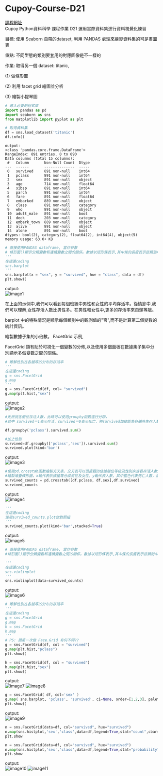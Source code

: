 # Cupoy-Course-D21
[課程網址](https://www.cupoy.com/marathon-mission/00000174C4BC1B93000000016375706F795F70726572656C656173654355/00000175498782C8000000266375706F795F72656C656173654349/)  
Cupoy Python資料科學 課程作業 D21 運用實際資料集進行資料視覺化練習</br>

目標: 使用 Seaborn 自帶的dataset, 利用 PANDAS 處理來繪製資料集的可是畫圖表  

重點: 不同型態的類別要套用的對應圖像是不一樣的  

作業: 取得另一個 dataset: titanic,  

(1) 做條形圖  

(2) 利用 facet grid 繪圖並分析  

(3) 繪製小提琴圖  

```py
# 導入必要的程式庫
import pandas as pd
import seaborn as sns
from matplotlib import pyplot as plt

# 取得資料集
df = sns.load_dataset('titanic')
df.info()
```

```
output:  
<class 'pandas.core.frame.DataFrame'>
RangeIndex: 891 entries, 0 to 890
Data columns (total 15 columns):
 #   Column       Non-Null Count  Dtype   
---  ------       --------------  -----   
 0   survived     891 non-null    int64   
 1   pclass       891 non-null    int64   
 2   sex          891 non-null    object  
 3   age          714 non-null    float64 
 4   sibsp        891 non-null    int64   
 5   parch        891 non-null    int64   
 6   fare         891 non-null    float64 
 7   embarked     889 non-null    object  
 8   class        891 non-null    category
 9   who          891 non-null    object  
 10  adult_male   891 non-null    bool    
 11  deck         203 non-null    category
 12  embark_town  889 non-null    object  
 13  alive        891 non-null    object  
 14  alone        891 non-null    bool    
dtypes: bool(2), category(2), float64(2), int64(4), object(5)
memory usage: 63.0+ KB
```

```py
# 直接使用PANDAS dataframe, 當作參數
# 條形圖()顯示分類變數和連續變數之間的關係。數據以矩形條表示,其中條的長度表示該類別中數據的比例。
'''
在這邊coding
sns.barplot
'''
sns.barplot(x = "sex", y = "survived", hue = "class", data = df)
plt.show()     
```
output:  
![image1](image1.png)  

在上面的示例中,我們可以看到每個班級中男性和女性的平均存活率。從情節中,我們可以理解,女性存活人數比男性多。在男性和女性中,更多的存活率來自頭等艙。  
  
barplot 中的特殊情況是顯示每個類別中的觀測值的"否",而不是計算第二個變數的統計資訊。  



繪製數據子集的小倍數。 FacetGrid 示例,  
  
FacetGrid 類有助於可視化一個變數的分佈,以及使用多個面板在數據集子集中分別顯示多個變數之間的關係。  

```py
# 瞭解性別在各艙等的分布的存活率
'''
在這邊coding
g = sns.FacetGrid
g.map
'''
g = sns.FacetGrid(df, col= "survived")
g.map(plt.hist,"sex")

```

output:  
![image2](image2.png)

```py
#先檢視各艙位存活人數，此時可以使用groupby函數進行分類，
#其中 survived＝1表示存活，survived＝0表示死亡，將survived加總即為各艙等生存人數。

df.groupby('pclass').survived.sum()

#加上性別
survived=df.groupby(['pclass','sex']).survived.sum()
survived.plot(kind='bar')
```
output:  
![image3](image3.png)

```py
#使用pd.crosstab函數繪製交叉表，交叉表可以很直觀的依據艙位等級及性別來查看存活人數及死亡人數。
#繪製堆疊條形圖，x軸代表依據艙等分成男性及女性，y軸代表人數，其中藍色代表死亡人數，橘色代表存活人數。
survived_counts = pd.crosstab([df.pclass, df.sex],df.survived)
survived_counts 
```
output:  
![image4](image4.png)

```py
'''
在這邊coding
使用survived_counts.plot做對照組
'''
survived_counts.plot(kind='bar',stacked=True)
```
output:  
![image5](image5.png)

```py
# 直接使用PANDAS dataframe, 當作參數
#條形圖()顯示分類變數和連續變數之間的關係。數據以矩形條表示,其中條的長度表示該類別中數據的比例。

'''
在這邊coding
sns.violinplot
'''
sns.violinplot(data=survived_counts)
```
output:  
![image6](image6.png)

```py
# 瞭解性別在各艙等的分布的存活率
'''
在這邊coding
g = sns.FacetGrid
g.map
h = sns.FacetGrid
h.map
'''
# PS: 跟第一次做 Face.Grid 有何不同??
g = sns.FacetGrid(df, col = "survived")
g.map(plt.hist,"pclass")
plt.show()

h = sns.FacetGrid(df, col = "survived")
h.map(plt.hist,"sex")
plt.show()
```
output:  
![image7](image7.png)
![image8](image8.png)

```py
g = sns.FacetGrid( df, col='sex' )
g.map( sns.barplot, 'pclass', 'survived', ci=None, order=[1,2,3], palette='Blues' )
plt.show()
```
output:  
![image9](image9.png)

```py
n = sns.FacetGrid(data=df, col="survived", hue="survived")
n.map(sns.histplot,'sex','class',data=df,legend=True,stat="count",cbar=True)
plt.show

n = sns.FacetGrid(data=df, col="survived", hue="survived")
n.map(sns.histplot,'sex','class',data=df,legend=True,stat="probability",cbar=True)
plt.show
```
output:  
![image10](image10.png)
![image11](image11.png)